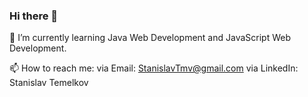 ### Hi there 👋
🌱 I’m currently learning Java Web Development and JavaScript Web Development.    


📫 How to reach me: via Email: StanislavTmv@gmail.com  via LinkedIn: Stanislav Temelkov
<!--
**StaniTm/StaniTm** is a ✨ _special_ ✨ repository because its `README.md` (this file) appears on your GitHub profile.

Here are some ideas to get you started:

- 🔭 I’m currently working on ...
- 🌱 I’m currently learning ...
- 👯 I’m looking to collaborate on ...
- 🤔 I’m looking for help with ...
- 💬 Ask me about ...
- 📫 How to reach me: ...
- 😄 Pronouns: ...
- ⚡ Fun fact: ...
-->
